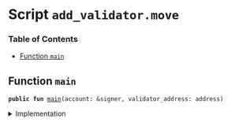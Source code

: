 
<a name="SCRIPT"></a>

# Script `add_validator.move`

### Table of Contents

-  [Function `main`](#SCRIPT_main)



<a name="SCRIPT_main"></a>

## Function `main`



<pre><code><b>public</b> <b>fun</b> <a href="#SCRIPT_main">main</a>(account: &signer, validator_address: address)
</code></pre>



<details>
<summary>Implementation</summary>


<pre><code><b>fun</b> <a href="#SCRIPT_main">main</a>(account: &signer, validator_address: address) {
    <a href="../../modules/doc/LibraSystem.md#0x1_LibraSystem_add_validator">LibraSystem::add_validator</a>(account, validator_address);
}
</code></pre>



</details>

